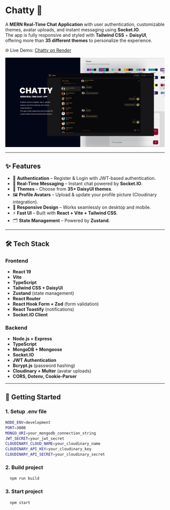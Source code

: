 # Chatty 💬

A **MERN Real-Time Chat Application** with user authentication, customizable themes, avatar uploads, and instant messaging using **Socket.IO**.  
The app is fully responsive and styled with **Tailwind CSS** + **DaisyUI**, offering more than **35 different themes** to personalize the experience.

🌐 Live Demo: [Chatty on Render](https://chatty-66mz.onrender.com/)

![App Screenshot](./frontend/public/preview.jpg)

---

## ✨ Features

- 🔐 **Authentication** – Register & Login with JWT-based authentication.
- 💬 **Real-Time Messaging** – Instant chat powered by **Socket.IO**.
- 🎨 **Themes** – Choose from **35+ DaisyUI themes**.
- 🖼 **Profile Avatars** – Upload & update your profile picture (Cloudinary integration).
- 📱 **Responsive Design** – Works seamlessly on desktop and mobile.
- ⚡ **Fast UI** – Built with **React + Vite + Tailwind CSS**.
- 🗂 **State Management** – Powered by **Zustand**.

---

## 🛠 Tech Stack

### Frontend

- **React 19**
- **Vite**
- **TypeScript**
- **Tailwind CSS + DaisyUI**
- **Zustand** (state management)
- **React Router**
- **React Hook Form + Zod** (form validation)
- **React Toastify** (notifications)
- **Socket.IO Client**

### Backend

- **Node.js + Express**
- **TypeScript**
- **MongoDB + Mongoose**
- **Socket.IO**
- **JWT Authentication**
- **Bcrypt.js** (password hashing)
- **Cloudinary + Multer** (avatar uploads)
- **CORS, Dotenv, Cookie-Parser**

---

## 🚀 Getting Started

### 1. Setup .env file

```bash
NODE_ENV=development
PORT=3000
MONGO_URI=your_mongodb_connection_string
JWT_SECRET=your_jwt_secret
CLOUDINARY_CLOUD_NAME=your_cloudinary_name
CLOUDINARY_API_KEY=your_cloudinary_key
CLOUDINARY_API_SECRET=your_cloudinary_secret
```

### 2. Build project

```bash
  npm run build
```

### 3. Start project

```bash
  npm start
```
